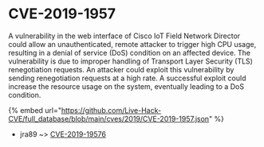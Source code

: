 # CVE-2019-1957

A vulnerability in the web interface of Cisco IoT Field Network Director could allow an unauthenticated, remote attacker to trigger high CPU usage, resulting in a denial of service (DoS) condition on an affected device. The vulnerability is due to improper handling of Transport Layer Security (TLS) renegotiation requests. An attacker could exploit this vulnerability by sending renegotiation requests at a high rate. A successful exploit could increase the resource usage on the system, eventually leading to a DoS condition.

{% embed url="https://github.com/Live-Hack-CVE/full_database/blob/main/cves/2019/CVE-2019-1957.json" %}


* jra89 ~> [CVE-2019-19576](https://www.alice-snow.ru/2019/database/cve-2019-1957/cve-2019-19576-jra89)